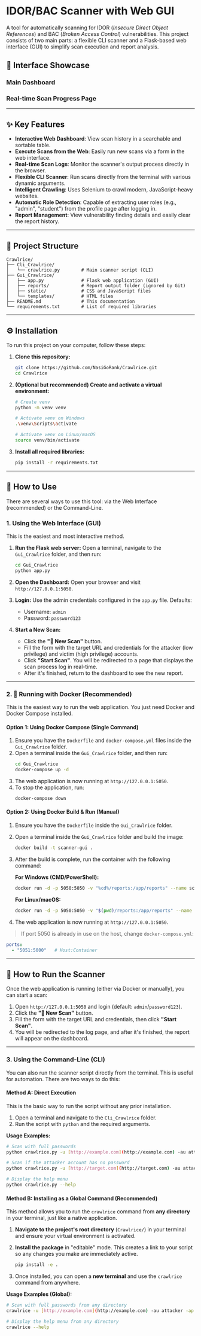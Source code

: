 # IDOR/BAC Scanner with Web GUI

A tool for automatically scanning for IDOR (*Insecure Direct Object References*) and BAC (*Broken Access Control*) vulnerabilities. This project consists of two main parts: a flexible CLI scanner and a Flask-based web interface (GUI) to simplify scan execution and report analysis.

## 📸 Interface Showcase

### Main Dashboard


### Real-time Scan Progress Page


---
## ✨ Key Features
-   **Interactive Web Dashboard**: View scan history in a searchable and sortable table.
-   **Execute Scans from the Web**: Easily run new scans via a form in the web interface.
-   **Real-time Scan Logs**: Monitor the scanner's output process directly in the browser.
-   **Flexible CLI Scanner**: Run scans directly from the terminal with various dynamic arguments.
-   **Intelligent Crawling**: Uses Selenium to crawl modern, JavaScript-heavy websites.
-   **Automatic Role Detection**: Capable of extracting user roles (e.g., "admin", "student") from the profile page after logging in.
-   **Report Management**: View vulnerability finding details and easily clear the report history.

---
## 📂 Project Structure
```
Crawlrice/
├── Cli_Crawlrice/
│   └── crawlrice.py        # Main scanner script (CLI)
├── Gui_Crawlrice/
│   ├── app.py              # Flask web application (GUI)
│   ├── reports/            # Report output folder (ignored by Git)
│   ├── static/             # CSS and JavaScript files
│   └── templates/          # HTML files
├── README.md               # This documentation
└── requirements.txt        # List of required libraries
```

---
## ⚙️ Installation
To run this project on your computer, follow these steps:

1.  **Clone this repository:**
    ```bash
    git clone https://github.com/NasiGoRank/Crawlrice.git
    cd Crawlrice
    ```

2.  **(Optional but recommended) Create and activate a virtual environment:**
    ```bash
    # Create venv
    python -m venv venv

    # Activate venv on Windows
    .\venv\Scripts\activate

    # Activate venv on Linux/macOS
    source venv/bin/activate
    ```

3.  **Install all required libraries:**
    ```bash
    pip install -r requirements.txt
    ```

---
## 🚀 How to Use
There are several ways to use this tool: via the Web Interface (recommended) or the Command-Line.

### 1. Using the Web Interface (GUI)
This is the easiest and most interactive method.

1.  **Run the Flask web server:**
    Open a terminal, navigate to the `Gui_Crawlrice` folder, and then run:
    ```bash
    cd Gui_Crawlrice
    python app.py
    ```

2.  **Open the Dashboard:**
    Open your browser and visit `http://127.0.0.1:5050`.

3.  **Login:**
    Use the admin credentials configured in the `app.py` file. Defaults:
    -   Username: `admin`
    -   Password: `password123`

4.  **Start a New Scan:**
    -   Click the **"🚀 New Scan"** button.
    -   Fill the form with the target URL and credentials for the attacker (low privilege) and victim (high privilege) accounts.
    -   Click **"Start Scan"**. You will be redirected to a page that displays the scan process log in real-time.
    -   After it's finished, return to the dashboard to see the new report.
---

### 2. 🐳 Running with Docker (Recommended)
This is the easiest way to run the web application. You just need Docker and Docker Compose installed.

#### Option 1: Using Docker Compose (Single Command)
1.  Ensure you have the `Dockerfile` and `docker-compose.yml` files inside the `Gui_Crawlrice` folder.
2.  Open a terminal inside the `Gui_Crawlrice` folder, and then run:
    ```bash
    cd Gui_Crawlrice
    docker-compose up -d
    ```
3.  The web application is now running at `http://127.0.0.1:5050`.
4.  To stop the application, run:
    ```bash
    docker-compose down
    ```

#### Option 2: Using Docker Build & Run (Manual)
1.  Ensure you have the `Dockerfile` inside the `Gui_Crawlrice` folder.
2.  Open a terminal inside the `Gui_Crawlrice` folder and build the image:
    ```bash
    docker build -t scanner-gui .
    ```
3.  After the build is complete, run the container with the following command:
    
    **For Windows (CMD/PowerShell):**
    ```bash
    docker run -d -p 5050:5050 -v "%cd%/reports:/app/reports" --name scanner-container scanner-gui
    ```
    **For Linux/macOS:**
    ```bash
    docker run -d -p 5050:5050 -v "$(pwd)/reports:/app/reports" --name scanner-container scanner-gui
    ```
4.  The web application is now running at `http://127.0.0.1:5050`.

> If port 5050 is already in use on the host, change `docker-compose.yml`:

```yaml
ports:
  - "5051:5000"   # Host:Container
```
---
## 🚀 How to Run the Scanner
Once the web application is running (either via Docker or manually), you can start a scan:

1.  Open `http://127.0.0.1:5050` and login (default: `admin`/`password123`).
2.  Click the **"🚀 New Scan"** button.
3.  Fill the form with the target URL and credentials, then click **"Start Scan"**.
4.  You will be redirected to the log page, and after it's finished, the report will appear on the dashboard.
---

### 3. Using the Command-Line (CLI)
You can also run the scanner script directly from the terminal. This is useful for automation. There are two ways to do this:

#### Method A: Direct Execution
This is the basic way to run the script without any prior installation.

1.  Open a terminal and navigate to the `Cli_Crawlrice` folder.
2.  Run the script with `python` and the required arguments.

**Usage Examples:**
```bash
# Scan with full passwords
python crawlrice.py -u [http://example.com](http://example.com) -au attacker -ap password -vu victim -vp password

# Scan if the attacker account has no password
python crawlrice.py -u [http://target.com](http://target.com) -au attacker -vu admin -vp adminpass

# Display the help menu
python crawlrice.py --help
```

#### Method B: Installing as a Global Command (Recommended)
This method allows you to run the `crawlrice` command from **any directory** in your terminal, just like a native application.

1.  **Navigate to the project's root directory** (`Crawlrice/`) in your terminal and ensure your virtual environment is activated.

2.  **Install the package** in "editable" mode. This creates a link to your script so any changes you make are immediately active.
    ```bash
    pip install -e .
    ```

3.  Once installed, you can open a **new terminal** and use the `crawlrice` command from anywhere.

**Usage Examples (Global):**
```bash
# Scan with full passwords from any directory
crawlrice -u [http://example.com](http://example.com) -au attacker -ap password -vu victim -vp password

# Display the help menu from any directory
crawlrice --help
```